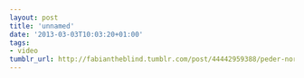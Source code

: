 ```yaml
---
layout: post
title: 'unnamed'
date: '2013-03-03T10:03:20+01:00'
tags:
- video
tumblr_url: http://fabiantheblind.tumblr.com/post/44442959388/peder-norrby-saz-short-version-of-a-demo-i-did
---
```

